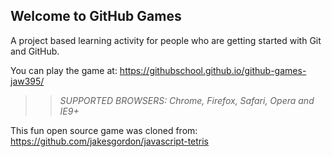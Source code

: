 ## Welcome to GitHub Games

A project based learning activity for people who are getting started with Git and GitHub.

You can play the game at: https://githubschool.github.io/github-games-jaw395/

>> _*SUPPORTED BROWSERS*: Chrome, Firefox, Safari, Opera and IE9+_

This fun open source game was cloned from: https://github.com/jakesgordon/javascript-tetris
